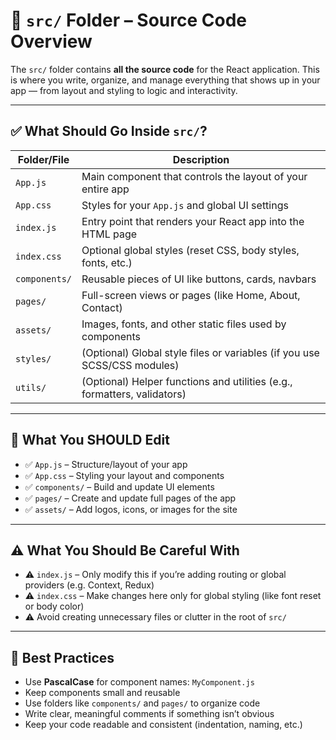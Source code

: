 # 📁 `src/` Folder – Source Code Overview

The `src/` folder contains **all the source code** for the React application. This is where you write, organize, and manage everything that shows up in your app — from layout and styling to logic and interactivity.

---

## ✅ What Should Go Inside `src/`?

| Folder/File       | Description                                                              |
|-------------------|--------------------------------------------------------------------------|
| `App.js`          | Main component that controls the layout of your entire app              |
| `App.css`         | Styles for your `App.js` and global UI settings                         |
| `index.js`        | Entry point that renders your React app into the HTML page              |
| `index.css`       | Optional global styles (reset CSS, body styles, fonts, etc.)            |
| `components/`     | Reusable pieces of UI like buttons, cards, navbars                      |
| `pages/`          | Full-screen views or pages (like Home, About, Contact)                  |
| `assets/`         | Images, fonts, and other static files used by components                |
| `styles/`         | (Optional) Global style files or variables (if you use SCSS/CSS modules)|
| `utils/`          | (Optional) Helper functions and utilities (e.g., formatters, validators)|

---

## 📌 What You SHOULD Edit

- ✅ `App.js` – Structure/layout of your app
- ✅ `App.css` – Styling your layout and components
- ✅ `components/` – Build and update UI elements
- ✅ `pages/` – Create and update full pages of the app
- ✅ `assets/` – Add logos, icons, or images for the site

---

## ⚠️ What You Should Be Careful With

- ⚠️ `index.js` – Only modify this if you’re adding routing or global providers (e.g. Context, Redux)
- ⚠️ `index.css` – Make changes here only for global styling (like font reset or body color)
- ⚠️ Avoid creating unnecessary files or clutter in the root of `src/`

---

## 🧠 Best Practices

- Use **PascalCase** for component names: `MyComponent.js`
- Keep components small and reusable
- Use folders like `components/` and `pages/` to organize code
- Write clear, meaningful comments if something isn’t obvious
- Keep your code readable and consistent (indentation, naming, etc.)

